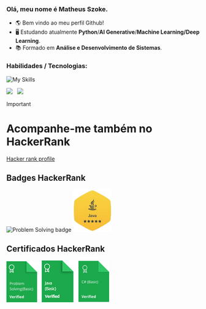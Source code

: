 ### Olá, meu nome é Matheus Szoke.
- 🌎 Bem vindo ao meu perfil Github!
- 🖥️ Estudando atualmente <strong>Python</strong>/<strong>AI Generative</strong>/<strong>Machine Learning/Deep Learning</strong>.
- 📚 Formado em <strong>Análise e Desenvolvimento de Sistemas</strong>.

### Habilidades / Tecnologias: 
![My Skills](https://skillicons.dev/icons?i=angular,react,js,ts,nodejs,java,cs,dotnet,python,git,firebase)

<img height="170" src="https://github-readme-stats.vercel.app/api?username=MathSzoke&theme=blueberry&show_icons=true&count_private=true&include_all_commits=true&rank_icon=github&hide=contribs,issues" /> &nbsp; <img height="170" src="https://github-readme-stats.vercel.app/api/top-langs/?username=MathSzoke&&theme=blueberry&layout=compact&langs_count=8&hide=scss,sass,pug" />

> [!IMPORTANT]
> # Acompanhe-me também no **HackerRank**
> <a href="https://www.hackerrank.com/profile/matheusszoke" target="_blank">Hacker rank profile</a>
>
> ## Badges HackerRank
>
> <img width="100" src="assets/problem-solving-level.png" alt="Problem Solving badge" />
> <img width="100" src="assets/java-badge-gold-level.png" alt="Java gold level badge" />
>
> ## Certificados HackerRank
>
> <img width="80" src="assets/problem-solving-basic.png" alt="Problem Solving (Basic) Certificate" />
> <img width="100" src="assets/java_basic_skill.png" alt="Java (Basic) Certificate" />
> <img width="80" src="assets/csharp_basic_skill.png" alt="C# (Basic) Certificate" />
